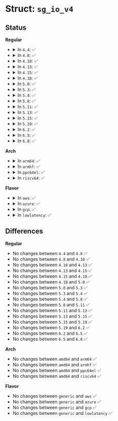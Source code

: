 # Struct: <code>sg_io_v4</code>

## Status
<b>Regular</b>
<ul>
<li>
<details>
<summary>In <code>4.4</code>: ✅</summary>

```c
struct sg_io_v4 {
    __s32 guard;
    __u32 protocol;
    __u32 subprotocol;
    __u32 request_len;
    __u64 request;
    __u64 request_tag;
    __u32 request_attr;
    __u32 request_priority;
    __u32 request_extra;
    __u32 max_response_len;
    __u64 response;
    __u32 dout_iovec_count;
    __u32 dout_xfer_len;
    __u32 din_iovec_count;
    __u32 din_xfer_len;
    __u64 dout_xferp;
    __u64 din_xferp;
    __u32 timeout;
    __u32 flags;
    __u64 usr_ptr;
    __u32 spare_in;
    __u32 driver_status;
    __u32 transport_status;
    __u32 device_status;
    __u32 retry_delay;
    __u32 info;
    __u32 duration;
    __u32 response_len;
    __s32 din_resid;
    __s32 dout_resid;
    __u64 generated_tag;
    __u32 spare_out;
    __u32 padding;
};
```
</details>
</li>
<li>
<details>
<summary>In <code>4.8</code>: ✅</summary>

```c
struct sg_io_v4 {
    __s32 guard;
    __u32 protocol;
    __u32 subprotocol;
    __u32 request_len;
    __u64 request;
    __u64 request_tag;
    __u32 request_attr;
    __u32 request_priority;
    __u32 request_extra;
    __u32 max_response_len;
    __u64 response;
    __u32 dout_iovec_count;
    __u32 dout_xfer_len;
    __u32 din_iovec_count;
    __u32 din_xfer_len;
    __u64 dout_xferp;
    __u64 din_xferp;
    __u32 timeout;
    __u32 flags;
    __u64 usr_ptr;
    __u32 spare_in;
    __u32 driver_status;
    __u32 transport_status;
    __u32 device_status;
    __u32 retry_delay;
    __u32 info;
    __u32 duration;
    __u32 response_len;
    __s32 din_resid;
    __s32 dout_resid;
    __u64 generated_tag;
    __u32 spare_out;
    __u32 padding;
};
```
</details>
</li>
<li>
<details>
<summary>In <code>4.10</code>: ✅</summary>

```c
struct sg_io_v4 {
    __s32 guard;
    __u32 protocol;
    __u32 subprotocol;
    __u32 request_len;
    __u64 request;
    __u64 request_tag;
    __u32 request_attr;
    __u32 request_priority;
    __u32 request_extra;
    __u32 max_response_len;
    __u64 response;
    __u32 dout_iovec_count;
    __u32 dout_xfer_len;
    __u32 din_iovec_count;
    __u32 din_xfer_len;
    __u64 dout_xferp;
    __u64 din_xferp;
    __u32 timeout;
    __u32 flags;
    __u64 usr_ptr;
    __u32 spare_in;
    __u32 driver_status;
    __u32 transport_status;
    __u32 device_status;
    __u32 retry_delay;
    __u32 info;
    __u32 duration;
    __u32 response_len;
    __s32 din_resid;
    __s32 dout_resid;
    __u64 generated_tag;
    __u32 spare_out;
    __u32 padding;
};
```
</details>
</li>
<li>
<details>
<summary>In <code>4.13</code>: ✅</summary>

```c
struct sg_io_v4 {
    __s32 guard;
    __u32 protocol;
    __u32 subprotocol;
    __u32 request_len;
    __u64 request;
    __u64 request_tag;
    __u32 request_attr;
    __u32 request_priority;
    __u32 request_extra;
    __u32 max_response_len;
    __u64 response;
    __u32 dout_iovec_count;
    __u32 dout_xfer_len;
    __u32 din_iovec_count;
    __u32 din_xfer_len;
    __u64 dout_xferp;
    __u64 din_xferp;
    __u32 timeout;
    __u32 flags;
    __u64 usr_ptr;
    __u32 spare_in;
    __u32 driver_status;
    __u32 transport_status;
    __u32 device_status;
    __u32 retry_delay;
    __u32 info;
    __u32 duration;
    __u32 response_len;
    __s32 din_resid;
    __s32 dout_resid;
    __u64 generated_tag;
    __u32 spare_out;
    __u32 padding;
};
```
</details>
</li>
<li>
<details>
<summary>In <code>4.15</code>: ✅</summary>

```c
struct sg_io_v4 {
    __s32 guard;
    __u32 protocol;
    __u32 subprotocol;
    __u32 request_len;
    __u64 request;
    __u64 request_tag;
    __u32 request_attr;
    __u32 request_priority;
    __u32 request_extra;
    __u32 max_response_len;
    __u64 response;
    __u32 dout_iovec_count;
    __u32 dout_xfer_len;
    __u32 din_iovec_count;
    __u32 din_xfer_len;
    __u64 dout_xferp;
    __u64 din_xferp;
    __u32 timeout;
    __u32 flags;
    __u64 usr_ptr;
    __u32 spare_in;
    __u32 driver_status;
    __u32 transport_status;
    __u32 device_status;
    __u32 retry_delay;
    __u32 info;
    __u32 duration;
    __u32 response_len;
    __s32 din_resid;
    __s32 dout_resid;
    __u64 generated_tag;
    __u32 spare_out;
    __u32 padding;
};
```
</details>
</li>
<li>
<details>
<summary>In <code>4.18</code>: ✅</summary>

```c
struct sg_io_v4 {
    __s32 guard;
    __u32 protocol;
    __u32 subprotocol;
    __u32 request_len;
    __u64 request;
    __u64 request_tag;
    __u32 request_attr;
    __u32 request_priority;
    __u32 request_extra;
    __u32 max_response_len;
    __u64 response;
    __u32 dout_iovec_count;
    __u32 dout_xfer_len;
    __u32 din_iovec_count;
    __u32 din_xfer_len;
    __u64 dout_xferp;
    __u64 din_xferp;
    __u32 timeout;
    __u32 flags;
    __u64 usr_ptr;
    __u32 spare_in;
    __u32 driver_status;
    __u32 transport_status;
    __u32 device_status;
    __u32 retry_delay;
    __u32 info;
    __u32 duration;
    __u32 response_len;
    __s32 din_resid;
    __s32 dout_resid;
    __u64 generated_tag;
    __u32 spare_out;
    __u32 padding;
};
```
</details>
</li>
<li>
<details>
<summary>In <code>5.0</code>: ✅</summary>

```c
struct sg_io_v4 {
    __s32 guard;
    __u32 protocol;
    __u32 subprotocol;
    __u32 request_len;
    __u64 request;
    __u64 request_tag;
    __u32 request_attr;
    __u32 request_priority;
    __u32 request_extra;
    __u32 max_response_len;
    __u64 response;
    __u32 dout_iovec_count;
    __u32 dout_xfer_len;
    __u32 din_iovec_count;
    __u32 din_xfer_len;
    __u64 dout_xferp;
    __u64 din_xferp;
    __u32 timeout;
    __u32 flags;
    __u64 usr_ptr;
    __u32 spare_in;
    __u32 driver_status;
    __u32 transport_status;
    __u32 device_status;
    __u32 retry_delay;
    __u32 info;
    __u32 duration;
    __u32 response_len;
    __s32 din_resid;
    __s32 dout_resid;
    __u64 generated_tag;
    __u32 spare_out;
    __u32 padding;
};
```
</details>
</li>
<li>
<details>
<summary>In <code>5.3</code>: ✅</summary>

```c
struct sg_io_v4 {
    __s32 guard;
    __u32 protocol;
    __u32 subprotocol;
    __u32 request_len;
    __u64 request;
    __u64 request_tag;
    __u32 request_attr;
    __u32 request_priority;
    __u32 request_extra;
    __u32 max_response_len;
    __u64 response;
    __u32 dout_iovec_count;
    __u32 dout_xfer_len;
    __u32 din_iovec_count;
    __u32 din_xfer_len;
    __u64 dout_xferp;
    __u64 din_xferp;
    __u32 timeout;
    __u32 flags;
    __u64 usr_ptr;
    __u32 spare_in;
    __u32 driver_status;
    __u32 transport_status;
    __u32 device_status;
    __u32 retry_delay;
    __u32 info;
    __u32 duration;
    __u32 response_len;
    __s32 din_resid;
    __s32 dout_resid;
    __u64 generated_tag;
    __u32 spare_out;
    __u32 padding;
};
```
</details>
</li>
<li>
<details>
<summary>In <code>5.4</code>: ✅</summary>

```c
struct sg_io_v4 {
    __s32 guard;
    __u32 protocol;
    __u32 subprotocol;
    __u32 request_len;
    __u64 request;
    __u64 request_tag;
    __u32 request_attr;
    __u32 request_priority;
    __u32 request_extra;
    __u32 max_response_len;
    __u64 response;
    __u32 dout_iovec_count;
    __u32 dout_xfer_len;
    __u32 din_iovec_count;
    __u32 din_xfer_len;
    __u64 dout_xferp;
    __u64 din_xferp;
    __u32 timeout;
    __u32 flags;
    __u64 usr_ptr;
    __u32 spare_in;
    __u32 driver_status;
    __u32 transport_status;
    __u32 device_status;
    __u32 retry_delay;
    __u32 info;
    __u32 duration;
    __u32 response_len;
    __s32 din_resid;
    __s32 dout_resid;
    __u64 generated_tag;
    __u32 spare_out;
    __u32 padding;
};
```
</details>
</li>
<li>
<details>
<summary>In <code>5.8</code>: ✅</summary>

```c
struct sg_io_v4 {
    __s32 guard;
    __u32 protocol;
    __u32 subprotocol;
    __u32 request_len;
    __u64 request;
    __u64 request_tag;
    __u32 request_attr;
    __u32 request_priority;
    __u32 request_extra;
    __u32 max_response_len;
    __u64 response;
    __u32 dout_iovec_count;
    __u32 dout_xfer_len;
    __u32 din_iovec_count;
    __u32 din_xfer_len;
    __u64 dout_xferp;
    __u64 din_xferp;
    __u32 timeout;
    __u32 flags;
    __u64 usr_ptr;
    __u32 spare_in;
    __u32 driver_status;
    __u32 transport_status;
    __u32 device_status;
    __u32 retry_delay;
    __u32 info;
    __u32 duration;
    __u32 response_len;
    __s32 din_resid;
    __s32 dout_resid;
    __u64 generated_tag;
    __u32 spare_out;
    __u32 padding;
};
```
</details>
</li>
<li>
<details>
<summary>In <code>5.11</code>: ✅</summary>

```c
struct sg_io_v4 {
    __s32 guard;
    __u32 protocol;
    __u32 subprotocol;
    __u32 request_len;
    __u64 request;
    __u64 request_tag;
    __u32 request_attr;
    __u32 request_priority;
    __u32 request_extra;
    __u32 max_response_len;
    __u64 response;
    __u32 dout_iovec_count;
    __u32 dout_xfer_len;
    __u32 din_iovec_count;
    __u32 din_xfer_len;
    __u64 dout_xferp;
    __u64 din_xferp;
    __u32 timeout;
    __u32 flags;
    __u64 usr_ptr;
    __u32 spare_in;
    __u32 driver_status;
    __u32 transport_status;
    __u32 device_status;
    __u32 retry_delay;
    __u32 info;
    __u32 duration;
    __u32 response_len;
    __s32 din_resid;
    __s32 dout_resid;
    __u64 generated_tag;
    __u32 spare_out;
    __u32 padding;
};
```
</details>
</li>
<li>
<details>
<summary>In <code>5.13</code>: ✅</summary>

```c
struct sg_io_v4 {
    __s32 guard;
    __u32 protocol;
    __u32 subprotocol;
    __u32 request_len;
    __u64 request;
    __u64 request_tag;
    __u32 request_attr;
    __u32 request_priority;
    __u32 request_extra;
    __u32 max_response_len;
    __u64 response;
    __u32 dout_iovec_count;
    __u32 dout_xfer_len;
    __u32 din_iovec_count;
    __u32 din_xfer_len;
    __u64 dout_xferp;
    __u64 din_xferp;
    __u32 timeout;
    __u32 flags;
    __u64 usr_ptr;
    __u32 spare_in;
    __u32 driver_status;
    __u32 transport_status;
    __u32 device_status;
    __u32 retry_delay;
    __u32 info;
    __u32 duration;
    __u32 response_len;
    __s32 din_resid;
    __s32 dout_resid;
    __u64 generated_tag;
    __u32 spare_out;
    __u32 padding;
};
```
</details>
</li>
<li>
<details>
<summary>In <code>5.15</code>: ✅</summary>

```c
struct sg_io_v4 {
    __s32 guard;
    __u32 protocol;
    __u32 subprotocol;
    __u32 request_len;
    __u64 request;
    __u64 request_tag;
    __u32 request_attr;
    __u32 request_priority;
    __u32 request_extra;
    __u32 max_response_len;
    __u64 response;
    __u32 dout_iovec_count;
    __u32 dout_xfer_len;
    __u32 din_iovec_count;
    __u32 din_xfer_len;
    __u64 dout_xferp;
    __u64 din_xferp;
    __u32 timeout;
    __u32 flags;
    __u64 usr_ptr;
    __u32 spare_in;
    __u32 driver_status;
    __u32 transport_status;
    __u32 device_status;
    __u32 retry_delay;
    __u32 info;
    __u32 duration;
    __u32 response_len;
    __s32 din_resid;
    __s32 dout_resid;
    __u64 generated_tag;
    __u32 spare_out;
    __u32 padding;
};
```
</details>
</li>
<li>
<details>
<summary>In <code>5.19</code>: ✅</summary>

```c
struct sg_io_v4 {
    __s32 guard;
    __u32 protocol;
    __u32 subprotocol;
    __u32 request_len;
    __u64 request;
    __u64 request_tag;
    __u32 request_attr;
    __u32 request_priority;
    __u32 request_extra;
    __u32 max_response_len;
    __u64 response;
    __u32 dout_iovec_count;
    __u32 dout_xfer_len;
    __u32 din_iovec_count;
    __u32 din_xfer_len;
    __u64 dout_xferp;
    __u64 din_xferp;
    __u32 timeout;
    __u32 flags;
    __u64 usr_ptr;
    __u32 spare_in;
    __u32 driver_status;
    __u32 transport_status;
    __u32 device_status;
    __u32 retry_delay;
    __u32 info;
    __u32 duration;
    __u32 response_len;
    __s32 din_resid;
    __s32 dout_resid;
    __u64 generated_tag;
    __u32 spare_out;
    __u32 padding;
};
```
</details>
</li>
<li>
<details>
<summary>In <code>6.2</code>: ✅</summary>

```c
struct sg_io_v4 {
    __s32 guard;
    __u32 protocol;
    __u32 subprotocol;
    __u32 request_len;
    __u64 request;
    __u64 request_tag;
    __u32 request_attr;
    __u32 request_priority;
    __u32 request_extra;
    __u32 max_response_len;
    __u64 response;
    __u32 dout_iovec_count;
    __u32 dout_xfer_len;
    __u32 din_iovec_count;
    __u32 din_xfer_len;
    __u64 dout_xferp;
    __u64 din_xferp;
    __u32 timeout;
    __u32 flags;
    __u64 usr_ptr;
    __u32 spare_in;
    __u32 driver_status;
    __u32 transport_status;
    __u32 device_status;
    __u32 retry_delay;
    __u32 info;
    __u32 duration;
    __u32 response_len;
    __s32 din_resid;
    __s32 dout_resid;
    __u64 generated_tag;
    __u32 spare_out;
    __u32 padding;
};
```
</details>
</li>
<li>
<details>
<summary>In <code>6.5</code>: ✅</summary>

```c
struct sg_io_v4 {
    __s32 guard;
    __u32 protocol;
    __u32 subprotocol;
    __u32 request_len;
    __u64 request;
    __u64 request_tag;
    __u32 request_attr;
    __u32 request_priority;
    __u32 request_extra;
    __u32 max_response_len;
    __u64 response;
    __u32 dout_iovec_count;
    __u32 dout_xfer_len;
    __u32 din_iovec_count;
    __u32 din_xfer_len;
    __u64 dout_xferp;
    __u64 din_xferp;
    __u32 timeout;
    __u32 flags;
    __u64 usr_ptr;
    __u32 spare_in;
    __u32 driver_status;
    __u32 transport_status;
    __u32 device_status;
    __u32 retry_delay;
    __u32 info;
    __u32 duration;
    __u32 response_len;
    __s32 din_resid;
    __s32 dout_resid;
    __u64 generated_tag;
    __u32 spare_out;
    __u32 padding;
};
```
</details>
</li>
<li>
<details>
<summary>In <code>6.8</code>: ✅</summary>

```c
struct sg_io_v4 {
    __s32 guard;
    __u32 protocol;
    __u32 subprotocol;
    __u32 request_len;
    __u64 request;
    __u64 request_tag;
    __u32 request_attr;
    __u32 request_priority;
    __u32 request_extra;
    __u32 max_response_len;
    __u64 response;
    __u32 dout_iovec_count;
    __u32 dout_xfer_len;
    __u32 din_iovec_count;
    __u32 din_xfer_len;
    __u64 dout_xferp;
    __u64 din_xferp;
    __u32 timeout;
    __u32 flags;
    __u64 usr_ptr;
    __u32 spare_in;
    __u32 driver_status;
    __u32 transport_status;
    __u32 device_status;
    __u32 retry_delay;
    __u32 info;
    __u32 duration;
    __u32 response_len;
    __s32 din_resid;
    __s32 dout_resid;
    __u64 generated_tag;
    __u32 spare_out;
    __u32 padding;
};
```
</details>
</li>
</ul>
<b>Arch</b>
<ul>
<li>
<details>
<summary>In <code>arm64</code>: ✅</summary>

```c
struct sg_io_v4 {
    __s32 guard;
    __u32 protocol;
    __u32 subprotocol;
    __u32 request_len;
    __u64 request;
    __u64 request_tag;
    __u32 request_attr;
    __u32 request_priority;
    __u32 request_extra;
    __u32 max_response_len;
    __u64 response;
    __u32 dout_iovec_count;
    __u32 dout_xfer_len;
    __u32 din_iovec_count;
    __u32 din_xfer_len;
    __u64 dout_xferp;
    __u64 din_xferp;
    __u32 timeout;
    __u32 flags;
    __u64 usr_ptr;
    __u32 spare_in;
    __u32 driver_status;
    __u32 transport_status;
    __u32 device_status;
    __u32 retry_delay;
    __u32 info;
    __u32 duration;
    __u32 response_len;
    __s32 din_resid;
    __s32 dout_resid;
    __u64 generated_tag;
    __u32 spare_out;
    __u32 padding;
};
```
</details>
</li>
<li>
<details>
<summary>In <code>armhf</code>: ✅</summary>

```c
struct sg_io_v4 {
    __s32 guard;
    __u32 protocol;
    __u32 subprotocol;
    __u32 request_len;
    __u64 request;
    __u64 request_tag;
    __u32 request_attr;
    __u32 request_priority;
    __u32 request_extra;
    __u32 max_response_len;
    __u64 response;
    __u32 dout_iovec_count;
    __u32 dout_xfer_len;
    __u32 din_iovec_count;
    __u32 din_xfer_len;
    __u64 dout_xferp;
    __u64 din_xferp;
    __u32 timeout;
    __u32 flags;
    __u64 usr_ptr;
    __u32 spare_in;
    __u32 driver_status;
    __u32 transport_status;
    __u32 device_status;
    __u32 retry_delay;
    __u32 info;
    __u32 duration;
    __u32 response_len;
    __s32 din_resid;
    __s32 dout_resid;
    __u64 generated_tag;
    __u32 spare_out;
    __u32 padding;
};
```
</details>
</li>
<li>
<details>
<summary>In <code>ppc64el</code>: ✅</summary>

```c
struct sg_io_v4 {
    __s32 guard;
    __u32 protocol;
    __u32 subprotocol;
    __u32 request_len;
    __u64 request;
    __u64 request_tag;
    __u32 request_attr;
    __u32 request_priority;
    __u32 request_extra;
    __u32 max_response_len;
    __u64 response;
    __u32 dout_iovec_count;
    __u32 dout_xfer_len;
    __u32 din_iovec_count;
    __u32 din_xfer_len;
    __u64 dout_xferp;
    __u64 din_xferp;
    __u32 timeout;
    __u32 flags;
    __u64 usr_ptr;
    __u32 spare_in;
    __u32 driver_status;
    __u32 transport_status;
    __u32 device_status;
    __u32 retry_delay;
    __u32 info;
    __u32 duration;
    __u32 response_len;
    __s32 din_resid;
    __s32 dout_resid;
    __u64 generated_tag;
    __u32 spare_out;
    __u32 padding;
};
```
</details>
</li>
<li>
<details>
<summary>In <code>riscv64</code>: ✅</summary>

```c
struct sg_io_v4 {
    __s32 guard;
    __u32 protocol;
    __u32 subprotocol;
    __u32 request_len;
    __u64 request;
    __u64 request_tag;
    __u32 request_attr;
    __u32 request_priority;
    __u32 request_extra;
    __u32 max_response_len;
    __u64 response;
    __u32 dout_iovec_count;
    __u32 dout_xfer_len;
    __u32 din_iovec_count;
    __u32 din_xfer_len;
    __u64 dout_xferp;
    __u64 din_xferp;
    __u32 timeout;
    __u32 flags;
    __u64 usr_ptr;
    __u32 spare_in;
    __u32 driver_status;
    __u32 transport_status;
    __u32 device_status;
    __u32 retry_delay;
    __u32 info;
    __u32 duration;
    __u32 response_len;
    __s32 din_resid;
    __s32 dout_resid;
    __u64 generated_tag;
    __u32 spare_out;
    __u32 padding;
};
```
</details>
</li>
</ul>
<b>Flavor</b>
<ul>
<li>
<details>
<summary>In <code>aws</code>: ✅</summary>

```c
struct sg_io_v4 {
    __s32 guard;
    __u32 protocol;
    __u32 subprotocol;
    __u32 request_len;
    __u64 request;
    __u64 request_tag;
    __u32 request_attr;
    __u32 request_priority;
    __u32 request_extra;
    __u32 max_response_len;
    __u64 response;
    __u32 dout_iovec_count;
    __u32 dout_xfer_len;
    __u32 din_iovec_count;
    __u32 din_xfer_len;
    __u64 dout_xferp;
    __u64 din_xferp;
    __u32 timeout;
    __u32 flags;
    __u64 usr_ptr;
    __u32 spare_in;
    __u32 driver_status;
    __u32 transport_status;
    __u32 device_status;
    __u32 retry_delay;
    __u32 info;
    __u32 duration;
    __u32 response_len;
    __s32 din_resid;
    __s32 dout_resid;
    __u64 generated_tag;
    __u32 spare_out;
    __u32 padding;
};
```
</details>
</li>
<li>
<details>
<summary>In <code>azure</code>: ✅</summary>

```c
struct sg_io_v4 {
    __s32 guard;
    __u32 protocol;
    __u32 subprotocol;
    __u32 request_len;
    __u64 request;
    __u64 request_tag;
    __u32 request_attr;
    __u32 request_priority;
    __u32 request_extra;
    __u32 max_response_len;
    __u64 response;
    __u32 dout_iovec_count;
    __u32 dout_xfer_len;
    __u32 din_iovec_count;
    __u32 din_xfer_len;
    __u64 dout_xferp;
    __u64 din_xferp;
    __u32 timeout;
    __u32 flags;
    __u64 usr_ptr;
    __u32 spare_in;
    __u32 driver_status;
    __u32 transport_status;
    __u32 device_status;
    __u32 retry_delay;
    __u32 info;
    __u32 duration;
    __u32 response_len;
    __s32 din_resid;
    __s32 dout_resid;
    __u64 generated_tag;
    __u32 spare_out;
    __u32 padding;
};
```
</details>
</li>
<li>
<details>
<summary>In <code>gcp</code>: ✅</summary>

```c
struct sg_io_v4 {
    __s32 guard;
    __u32 protocol;
    __u32 subprotocol;
    __u32 request_len;
    __u64 request;
    __u64 request_tag;
    __u32 request_attr;
    __u32 request_priority;
    __u32 request_extra;
    __u32 max_response_len;
    __u64 response;
    __u32 dout_iovec_count;
    __u32 dout_xfer_len;
    __u32 din_iovec_count;
    __u32 din_xfer_len;
    __u64 dout_xferp;
    __u64 din_xferp;
    __u32 timeout;
    __u32 flags;
    __u64 usr_ptr;
    __u32 spare_in;
    __u32 driver_status;
    __u32 transport_status;
    __u32 device_status;
    __u32 retry_delay;
    __u32 info;
    __u32 duration;
    __u32 response_len;
    __s32 din_resid;
    __s32 dout_resid;
    __u64 generated_tag;
    __u32 spare_out;
    __u32 padding;
};
```
</details>
</li>
<li>
<details>
<summary>In <code>lowlatency</code>: ✅</summary>

```c
struct sg_io_v4 {
    __s32 guard;
    __u32 protocol;
    __u32 subprotocol;
    __u32 request_len;
    __u64 request;
    __u64 request_tag;
    __u32 request_attr;
    __u32 request_priority;
    __u32 request_extra;
    __u32 max_response_len;
    __u64 response;
    __u32 dout_iovec_count;
    __u32 dout_xfer_len;
    __u32 din_iovec_count;
    __u32 din_xfer_len;
    __u64 dout_xferp;
    __u64 din_xferp;
    __u32 timeout;
    __u32 flags;
    __u64 usr_ptr;
    __u32 spare_in;
    __u32 driver_status;
    __u32 transport_status;
    __u32 device_status;
    __u32 retry_delay;
    __u32 info;
    __u32 duration;
    __u32 response_len;
    __s32 din_resid;
    __s32 dout_resid;
    __u64 generated_tag;
    __u32 spare_out;
    __u32 padding;
};
```
</details>
</li>
</ul>

## Differences
<b>Regular</b>
<ul>
<li>
No changes between <code>4.4</code> and <code>4.8</code> ✅
</li>
<li>
No changes between <code>4.8</code> and <code>4.10</code> ✅
</li>
<li>
No changes between <code>4.10</code> and <code>4.13</code> ✅
</li>
<li>
No changes between <code>4.13</code> and <code>4.15</code> ✅
</li>
<li>
No changes between <code>4.15</code> and <code>4.18</code> ✅
</li>
<li>
No changes between <code>4.18</code> and <code>5.0</code> ✅
</li>
<li>
No changes between <code>5.0</code> and <code>5.3</code> ✅
</li>
<li>
No changes between <code>5.3</code> and <code>5.4</code> ✅
</li>
<li>
No changes between <code>5.4</code> and <code>5.8</code> ✅
</li>
<li>
No changes between <code>5.8</code> and <code>5.11</code> ✅
</li>
<li>
No changes between <code>5.11</code> and <code>5.13</code> ✅
</li>
<li>
No changes between <code>5.13</code> and <code>5.15</code> ✅
</li>
<li>
No changes between <code>5.15</code> and <code>5.19</code> ✅
</li>
<li>
No changes between <code>5.19</code> and <code>6.2</code> ✅
</li>
<li>
No changes between <code>6.2</code> and <code>6.5</code> ✅
</li>
<li>
No changes between <code>6.5</code> and <code>6.8</code> ✅
</li>
</ul>
<b>Arch</b>
<ul>
<li>
No changes between <code>amd64</code> and <code>arm64</code> ✅
</li>
<li>
No changes between <code>amd64</code> and <code>armhf</code> ✅
</li>
<li>
No changes between <code>amd64</code> and <code>ppc64el</code> ✅
</li>
<li>
No changes between <code>amd64</code> and <code>riscv64</code> ✅
</li>
</ul>
<b>Flavor</b>
<ul>
<li>
No changes between <code>generic</code> and <code>aws</code> ✅
</li>
<li>
No changes between <code>generic</code> and <code>azure</code> ✅
</li>
<li>
No changes between <code>generic</code> and <code>gcp</code> ✅
</li>
<li>
No changes between <code>generic</code> and <code>lowlatency</code> ✅
</li>
</ul>
